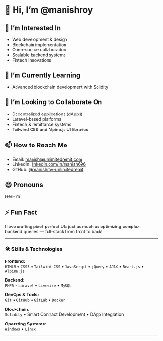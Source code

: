 # 👋 Hi, I’m @manishroy

## 👀 I’m Interested In
- Web development & design
- Blockchain implementation
- Open-source collaboration
- Scalable backend systems
- Fintech innovations

## 🌱 I’m Currently Learning
- Advanced blockchain development with Solidity  

## 💞️ I’m Looking to Collaborate On
- Decentralized applications (dApps)
- Laravel-based platforms
- Fintech & remittance systems
- Tailwind CSS and Alpine.js UI libraries

## 📫 How to Reach Me
- Email: [manish@unlimitedremit.com](mailto:manish@unlimitedremit.com)  
- LinkedIn: [linkedin.com/in/manish696](https://www.linkedin.com/in/manish696/)  
- GitHub: [@manishray-unlimitedremit](https://github.com/manishray-unlimitedremit)

## 😄 Pronouns
He/Him

## ⚡ Fun Fact
I love crafting pixel-perfect UIs just as much as optimizing complex backend queries — full-stack from front to back!

---

### 🛠️ Skills & Technologies

**Frontend:**  
`HTML5` • `CSS3` • `Tailwind CSS` • `JavaScript` • `jQuery` • `AJAX` • `React.js` • `Alpine.js`

**Backend:**  
`PHP5` • `Laravel` • `Livewire` • `MySQL`

**DevOps & Tools:**  
`Git` • `GitHub` • `GitLab` • `Docker`

**Blockchain:**  
`Solidity` • Smart Contract Development • DApp Integration

**Operating Systems:**  
`Windows` • `Linux`

---

<!---
manishray-unlimitedremit/manishray-unlimitedremit is a ✨ special ✨ repository because its `README.md` (this file) appears on your GitHub profile.
You can click the Preview link to take a look at your changes.
--->

